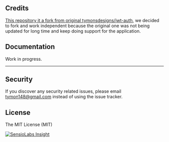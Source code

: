 ## Credits
[This repository it a fork from original tymonsdesigns/jwt-auth](https://github.com/tymondesigns/jwt-auth/wiki), we decided to fork and work independent because the original one was not being updated for long time and keep doing support for the application.


## Documentation

Work in progress.

-----------------------------------

## Security

If you discover any security related issues, please email tymon148@gmail.com instead of using the issue tracker.

## License

The MIT License (MIT)

[![SensioLabs Insight](https://insight.sensiolabs.com/projects/ba600082-7869-4ea8-b877-0bf6a86d4988/big.svg)](https://insight.sensiolabs.com/projects/ba600082-7869-4ea8-b877-0bf6a86d4988)
